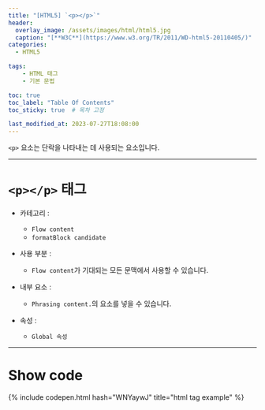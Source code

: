 ```yaml
---
title: "[HTML5] `<p></p>`"
header:
  overlay_image: /assets/images/html/html5.jpg
  caption: "[**W3C**](https://www.w3.org/TR/2011/WD-html5-20110405/)"
categories:
  - HTML5

tags:
    - HTML 태그
    - 기본 문법

toc: true
toc_label: "Table Of Contents"
toc_sticky: true  # 목차 고정

last_modified_at: 2023-07-27T18:08:00
---
```


`<p>` 요소는 단락을 나타내는 데 사용되는 요소입니다.

---

# `<p></p>` 태그

- 카테고리 : 
  - `Flow content`
  - `formatBlock candidate`

- 사용 부분 : 
  - `Flow content`가 기대되는 모든 문맥에서 사용할 수 있습니다.
  
- 내부 요소 : 
  - `Phrasing content.`의 요소를 넣을 수 있습니다.
  
- 속성 : 
  - `Global 속성`

---

# Show code
{% include codepen.html hash="WNYaywJ" title="html tag example" %}